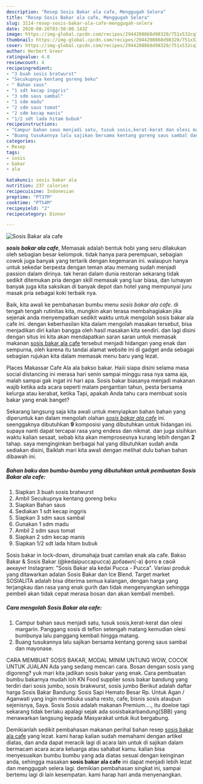 ```yaml
---
description: "Resep Sosis Bakar ala cafe, Menggugah Selera"
title: "Resep Sosis Bakar ala cafe, Menggugah Selera"
slug: 3114-resep-sosis-bakar-ala-cafe-menggugah-selera
date: 2020-08-26T03:50:08.143Z
image: https://img-global.cpcdn.com/recipes/2944208868d98320/751x532cq70/sosis-bakar-ala-cafe-foto-resep-utama.jpg
thumbnail: https://img-global.cpcdn.com/recipes/2944208868d98320/751x532cq70/sosis-bakar-ala-cafe-foto-resep-utama.jpg
cover: https://img-global.cpcdn.com/recipes/2944208868d98320/751x532cq70/sosis-bakar-ala-cafe-foto-resep-utama.jpg
author: Herbert Greer
ratingvalue: 4.8
reviewcount: 4
recipeingredient:
- "3 buah sosis bratwurst"
- "Secukupnya kentang goreng beku"
- " Bahan saus"
- "1 sdt kecap inggris"
- "3 sdm saus sambal"
- "1 sdm madu"
- "2 sdm saus tomat"
- "2 sdm kecap manis"
- "1/2 sdt lada hitam bubuk"
recipeinstructions:
- "Campur bahan saus menjadi satu, tusuk sosis,kerat-kerat dan olesi margarin. Panggang sosis di teflon setengah matang kemudian olesi bumbunya lalu panggang kembali hingga matang."
- "Buang tusukannya lalu sajikan bersama kentang goreng saus sambal dan mayonase."
categories:
- Resep
tags:
- sosis
- bakar
- ala

katakunci: sosis bakar ala 
nutrition: 237 calories
recipecuisine: Indonesian
preptime: "PT37M"
cooktime: "PT54M"
recipeyield: "2"
recipecategory: Dinner

---
```



![Sosis Bakar ala cafe](https://img-global.cpcdn.com/recipes/2944208868d98320/751x532cq70/sosis-bakar-ala-cafe-foto-resep-utama.jpg)

<b><i>sosis bakar ala cafe</i></b>, Memasak adalah bentuk hobi yang seru dilakukan oleh sebagian besar kelompok. tidak hanya para perempuan, sebagian cowok juga banyak yang tertarik dengan kegemaran ini. walaupun hanya untuk sekedar berpesta dengan teman atau memang sudah menjadi passion dalam dirinya. tak heran dalam dunia restoran sekarang tidak sedikit ditemukan pria dengan skill memasak yang luar biasa, dan lumayan banyak juga kita saksikan di banyak depot dan hotel yang mempunyai juru masak pria sebagai koki terbaik nya.

Baik, kita awali ke pembahasan bumbu menu <i>sosis bakar ala cafe</i>. di tengah tengah rutinitas kita, mungkin akan terasa membahagiakan jika sejenak anda menyempatkan sedikit waktu untuk mengolah sosis bakar ala cafe ini. dengan keberhasilan kita dalam mengolah masakan tersebut, bisa menjadikan diri kalian bangga oleh hasil masakan kita sendiri. dan lagi disini dengan situs ini kita akan mendapatkan saran saran untuk memasak makanan <u>sosis bakar ala cafe</u> tersebut menjadi hidangan yang enak dan sempurna, oleh karena itu tandai alamat website ini di gadget anda sebagai sebagian rujukan kita dalam memasak menu baru yang lezat.

Places Makassar Cafe Ala ala bakso bakar. Haiii siapa disini selama masa social distancing ini merasa hari senin sampai minggu rasa nya sama aja, malah sampai gak ingat ini hari apa. Sosis bakar biasanya menjadi makanan wajib ketika ada acara seperti malam pergantian tahun, pesta bersama kelurga atau kerabat, ketika Tapi, apakah Anda tahu cara membuat sosis bakar yang enak banget?


Sekarang langsung saja kita awali untuk menyiapkan bahan bahan yang diperuntuk kan dalam mengolah olahan <u><i>sosis bakar ala cafe</i></u> ini. seenggaknya dibutuhkan <b>9</b> komposisi yang dibutuhkan untuk hidangan ini. supaya nanti dapat tercapai rasa yang endess dan nikmat. dan juga sisihkan waktu kalian sesaat, sebab kita akan memprosesnya kurang lebih dengan <b>2</b> tahap. saya menginginkan berbagai hal yang dibutuhkan sudah anda sediakan disini, Baiklah mari kita awali dengan melihat dulu bahan bahan dibawah ini.

<!--inarticleads1-->

##### Bahan baku dan bumbu-bumbu yang dibutuhkan untuk pembuatan Sosis Bakar ala cafe:

1. Siapkan 3 buah sosis bratwurst
1. Ambil Secukupnya kentang goreng beku
1. Siapkan  Bahan saus
1. Sediakan 1 sdt kecap inggris
1. Siapkan 3 sdm saus sambal
1. Gunakan 1 sdm madu
1. Ambil 2 sdm saus tomat
1. Siapkan 2 sdm kecap manis
1. Siapkan 1/2 sdt lada hitam bubuk


Sosis bakar in lock-down, dirumahaja buat camilan enak ala cafe. Bakso Bakar &amp; Sosis Bakar (@kedaipuccapucca) добавил(-а) фото в свой аккаунт Instagram: &#34;Sosis Bakar ala kedai Pucca - Pucca&#34;. Variasi produk yang ditawarkan adalan Sosis Bakar dan Ice Blend. Target market SOSIALITA adalah bisa diterima semua kalangan, dengan harga yang terjangkau dan rasa yang enak gurih dan tidak mengenyangkan sehingga pembeli akan tidak cepat merasa bosan dan akan kembali membeli. 

<!--inarticleads2-->

##### Cara mengolah Sosis Bakar ala cafe:

1. Campur bahan saus menjadi satu, tusuk sosis,kerat-kerat dan olesi margarin. Panggang sosis di teflon setengah matang kemudian olesi bumbunya lalu panggang kembali hingga matang.
1. Buang tusukannya lalu sajikan bersama kentang goreng saus sambal dan mayonase.


CARA MEMBUAT SOSIS BAKAR, MODAL MINIM UNTUNG WOW, COCOK UNTUK JUALAN Ada yang sedang mencari cara. Bosan dengan sosis yang digoreng? yuk mari kita jadikan sosis bakar yang enak. Cara pembuatan bumbu bakarnya mudah loh KN Food supplier sosis bakar bandung yang terdiri dari sosis jumbo, sosis brakwurst, sosis jumbo Berikut adalah daftar harga Sosis Bakar Bandung: Sosis Sapi Hemato Besar Rp. Untuk Agan / Aganwati yang ingin membuka usaha resto, cafe, bisnis sosis ataupun sejenisnya, Saya. Sosis Sosis adalah makanan Premium…., itu doeloe tapi sekarang tidak berlaku apalagi sejak ada sosisbakarbandung(SBB) yang menawarkan langsung kepada Masyarakat untuk ikut bergabung. 

Demikianlah sedikit pembahasan makanan perihal bahan resep <u>sosis bakar ala cafe</u> yang lezat. kami harap kalian sudah memahami dengan artikel diatas, dan anda dapat meracik lagi di acara lain untuk di sajikan dalam bermacam acara acara keluarga atau sahabat kamu. kalian bisa menyesuaikan bumbu bumbu yang ada diatas sesuai dengan keinginan anda, sehingga masakan <b>sosis bakar ala cafe</b> ini dapat menjadi lebih lezat dan menggugah selera lagi. demikian pembahasan singkat ini, sampai bertemu lagi di lain kesempatan. kami harap hari anda menyenangkan.
